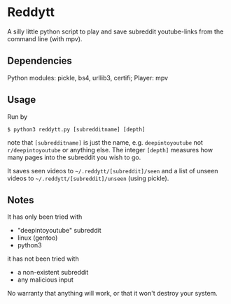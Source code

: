 # Reddytt

A silly little python script to play and save subreddit youtube-links from the command line (with mpv).

## Dependencies

Python modules: pickle, bs4, urllib3, certifi; Player: mpv

## Usage

Run by
```
$ python3 reddytt.py [subredditname] [depth]
```
note that `[subredditname]` is just the name, e.g. `deepintoyoutube` not `r/deepintoyoutube` or anything else. The integer `[depth]` measures how many pages into the subreddit you wish to go.

It saves seen videos to `~/.reddytt/[subreddit]/seen` and a list of unseen videos to `~/.reddytt/[subreddit]/unseen` (using pickle).

## Notes

It has only been tried with

* "deepintoyoutube" subreddit
* linux (gentoo)
* python3

it has not been tried with

* a non-existent subreddit
* any malicious input

No warranty that anything will work, or that it won't destroy your system.
